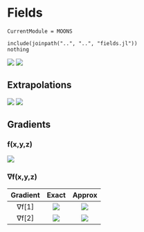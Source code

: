 # Fields

```@meta
CurrentModule = MOONS
```

```@example
include(joinpath("..", "..", "fields.jl"))
nothing
```
![](wireframe.svg)
![](contourf.svg)

## Extrapolations

![](extrap_c2v.svg)
![](extrap_v2c.svg)

## Gradients

### f(x,y,z)

![](f.svg)

### ∇f(x,y,z)

| Gradient            | Exact                |  Approx          |
:--------------------:|:--------------------:|:-----------------:
∇f[1]                | ![](∇f_1_exact.svg)  |   ![](∇f_1.svg)
∇f[2]                | ![](∇f_2_exact.svg)  |   ![](∇f_2.svg)

